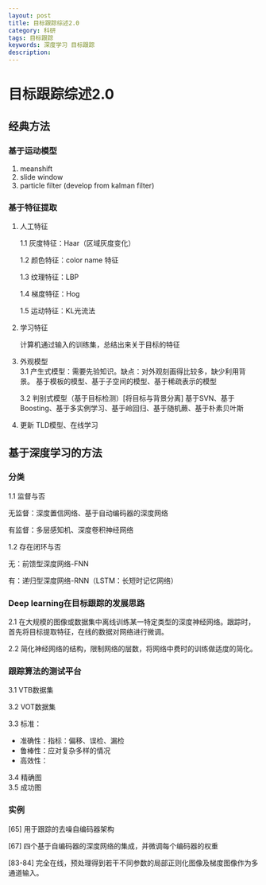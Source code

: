 ```yaml
---
layout: post
title: 目标跟踪综述2.0
category: 科研
tags: 目标跟踪
keywords: 深度学习 目标跟踪
description: 
---
```


# 目标跟踪综述2.0

## 经典方法


### 基于运动模型
1. meanshift
2. slide window
3. particle filter (develop from kalman filter)

### 基于特征提取
1. 人工特征  

	1.1 灰度特征：Haar（区域灰度变化）  

	1.2 颜色特征：color name 特征  

	1.3 纹理特征：LBP  

	1.4 梯度特征：Hog  

	1.5 运动特征：KL光流法
2. 学习特征  

	计算机通过输入的训练集，总结出来关于目标的特征
3. 外观模型  
	3.1 产生式模型：需要先验知识。缺点：对外观刻画得比较多，缺少利用背景。
基于模板的模型、基于子空间的模型、基于稀疏表示的模型  

	3.2 判别式模型（基于目标检测）[将目标与背景分离]
基于SVN、基于Boosting、基于多实例学习、基于岭回归、基于随机蕨、基于朴素贝叶斯
4. 更新
TLD模型、在线学习

## 基于深度学习的方法

### 分类
1.1 监督与否  

无监督：深度置信网络、基于自动编码器的深度网络  

有监督：多层感知机、深度卷积神经网络  

1.2 存在闭环与否  

无：前馈型深度网络-FNN  

有：递归型深度网络-RNN（LSTM：长短时记忆网络）  

### Deep learning在目标跟踪的发展思路
2.1 在大规模的图像或数据集中离线训练某一特定类型的深度神经网络。跟踪时，首先将目标提取特征，在线的数据对网络进行微调。  

2.2 简化神经网络的结构，限制网络的层数，将网络中费时的训练做适度的简化。
### 跟踪算法的测试平台  

3.1 VTB数据集  

3.2 VOT数据集  

3.3 标准：  

- 准确性：指标：偏移、误检、漏检
- 鲁棒性：应对复杂多样的情况
- 高效性：  

3.4 精确图  
3.5 成功图
### 实例
[65] 用于跟踪的去噪自编码器架构  

[67] 四个基于自编码器的深度网络的集成，并微调每个编码器的权重  
  
[83-84] 完全在线，预处理得到若干不同参数的局部正则化图像及梯度图像作为多通道输入。